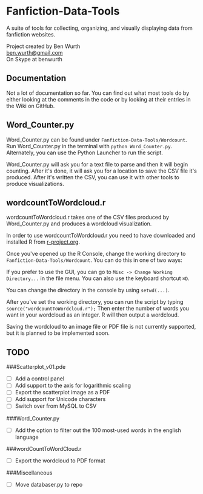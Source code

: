 Fanfiction-Data-Tools
=====================
A suite of tools for collecting, organizing, and visually displaying data from fanfiction websites.

Project created by Ben Wurth  
ben.wurth@gmail.com  
On Skype at benwurth


Documentation
-------------
Not a lot of documentation so far. You can find out what most tools do by either looking at the comments in the code or by looking at their entries in the Wiki on GitHub.


Word_Counter.py
---------------
Word_Counter.py can be found under `Fanfiction-Data-Tools/Wordcount`. Run Word_Counter.py in the terminal with `python Word_Counter.py`. Alternately, you can use the Python Launcher to run the script.

Word_Counter.py will ask you for a text file to parse and then it will begin counting. After it's done, it will ask you for a location to save the CSV file it's produced. After it's written the CSV, you can use it with other tools to produce visualizations.


wordcountToWordcloud.r
----------------------
wordcountToWordcloud.r takes one of the CSV files produced by Word_Counter.py and produces a wordcloud visualization.

In order to use wordcountToWordcloud.r you need to have downloaded and installed R from [r-project.org](http://www.r-project.org/).

Once you've opened up the R Console, change the working directory to `Fanfiction-Data-Tools/Wordcount`. You can do this in one of two ways:

If you prefer to use the GUI, you can go to `Misc -> Change Working Directory...` in the file menu. You can also use the keyboard shortcut `⌘D`. 

You can change the directory in the console by using `setwd(...)`.

After you've set the working directory, you can run the script by typing `source("wordcountToWordcloud.r");` Then enter the number of words you want in your wordcloud as an integer. R will then output a wordcloud. 

Saving the wordcloud to an image file or PDF file is not currently supported, but it is planned to be implemented soon.

TODO
----

###Scatterplot_v01.pde
- [ ] Add a control panel
- [ ] Add support to the axis for logarithmic scaling
- [ ] Export the scatterplot image as a PDF
- [ ] Add support for Unicode characters
- [ ] Switch over from MySQL to CSV

###Word_Counter.py
- [ ] Add the option to filter out the 100 most-used words in the english language

###wordCountToWordCloud.r
- [ ] Export the wordcloud to PDF format

###Miscellaneous
- [ ] Move databaser.py to repo